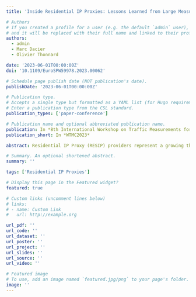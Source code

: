 ```yaml
---
title: 'Inside Residential IP Proxies: Lessons Learned from Large Measurement Campaigns'

# Authors
# If you created a profile for a user (e.g. the default `admin` user), write the username (folder name) here
# and it will be replaced with their full name and linked to their profile.
authors:
  - admin
  - Marc Dacier
  - Olivier Thonnard

date: '2023-06-01T00:00:00Z'
doi: '10.1109/EuroSPW59978.2023.00062'

# Schedule page publish date (NOT publication's date).
publishDate: '2023-06-01T00:00:00Z'

# Publication type.
# Accepts a single type but formatted as a YAML list (for Hugo requirements).
# Enter a publication type from the CSL standard.
publication_types: ['paper-conference']

# Publication name and optional abbreviated publication name.
publication: In *8th International Workshop on Traffic Measurements for Cybersecurity, 2023 IEEE European Symposium on Security and Privacy Workshops (EuroS&PW)*
publication_short: In *WTMC2023*

abstract: Residential IP Proxy (RESIP) providers represent a growing threat when used for web scraping and other malicious activities. RESIPs enable their customers to hide behind a vast network of residential IP addresses to perpetrate their actions. This helps the customers to evade detection. Thanks to two new large datasets of RESIP connections, we reveal new insights into RESIP inner functioning and modus operandi. We present the similarities and differences of the ecosystems associated with four RESIP providers (geographic distribution, types, management and amount of machines used). Moreover, we display how two of the providers have striking similarities and we propose a specific detection method to identify them. Furthermore, we show how to build a list of suspicious /24 blocks of IP addresses and use it to mitigate the actions of malicious parties behind RESIPs.

# Summary. An optional shortened abstract.
summary: ''

tags: ['Residential IP Proxies']

# Display this page in the Featured widget?
featured: true

# Custom links (uncomment lines below)
# links:
# - name: Custom Link
#   url: http://example.org

url_pdf: ''
url_code: ''
url_dataset: ''
url_poster: ''
url_project: ''
url_slides: ''
url_source: ''
url_video: ''

# Featured image
# To use, add an image named `featured.jpg/png` to your page's folder.
image: ''
---
```


